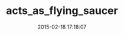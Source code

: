 ---
layout: post
title:  "acts_as_flying_saucer"
repo:   "amardaxini/acts_as_flying_saucer"
date:   2015-02-18 17:18:07
gemurl: http://rubygems.org/gems/acts_as_flying_saucer
---